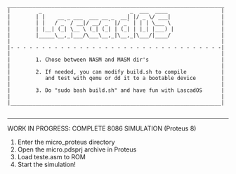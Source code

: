 ```text
_____________________________________________________________________
|         _                            _  ___  ____                 |        
|        | |    __ _ ___  ___ __ _  __| |/ _ \/ ___|                |
|        | |   / _` / __|/ __/ _` |/ _` | | | \___ \                |
|        | |__| (_| \__ \ (_| (_| | (_| | |_| |___) |               |
|        |_____\__,_|___/\___\__,_|\__,_|\___/|____/                |    
|                                                                   |
|- - - - - - - - - - - - - - - - - - - - - - - - - - - - - - - - - -|    
|                                                                   |                    
|        1. Chose between NASM and MASM dir's                       |            
|                                                                   |            
|        2. If needed, you can modify build.sh to compile           |            
|           and test with qemu or dd it to a bootable device        |            
|                                                                   |            
|        3. Do "sudo bash build.sh" and have fun with LascadOS      |            
|                                                                   |            
|___________________________________________________________________|            
			
```
_____________________________________________________________________
WORK IN PROGRESS: COMPLETE 8086 SIMULATION (Proteus 8)
1. Enter the micro_proteus directory
2. Open the micro.pdsprj archive in Proteus
3. Load teste.asm to ROM
4. Start the simulation!
